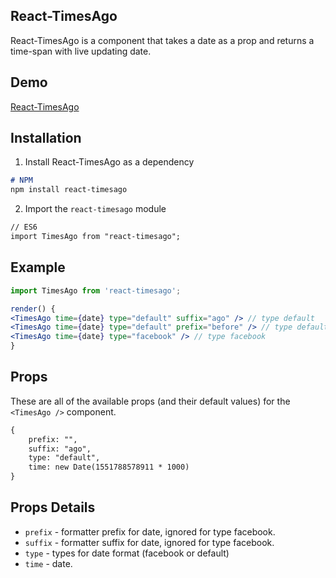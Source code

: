 ## React-TimesAgo

React-TimesAgo is a component that takes a date as a prop and returns a time-span with live updating date.

## Demo
[React-TimesAgo](https://miteshtagadiya.github.io/React-TimesAgo/)

## Installation

1.  Install React-TimesAgo as a dependency

```markdown
# NPM
npm install react-timesago
```

2.  Import the `react-timesago` module

```markdown
// ES6
import TimesAgo from "react-timesago";
```

## Example
```jsx
import TimesAgo from 'react-timesago';

render() {
<TimesAgo time={date} type="default" suffix="ago" /> // type default
<TimesAgo time={date} type="default" prefix="before" /> // type default
<TimesAgo time={date} type="facebook" /> // type facebook
}
```
## Props

These are all of the available props (and their default values) for the `<TimesAgo />` component.
```markdown
{
    prefix: "",
    suffix: "ago",
    type: "default",
    time: new Date(1551788578911 * 1000)
}
```

## Props Details

* `prefix` - formatter prefix for date, ignored for type facebook.
* `suffix` - formatter suffix for date, ignored for type facebook.
* `type` - types for date format (facebook or default)
* `time` - date.
